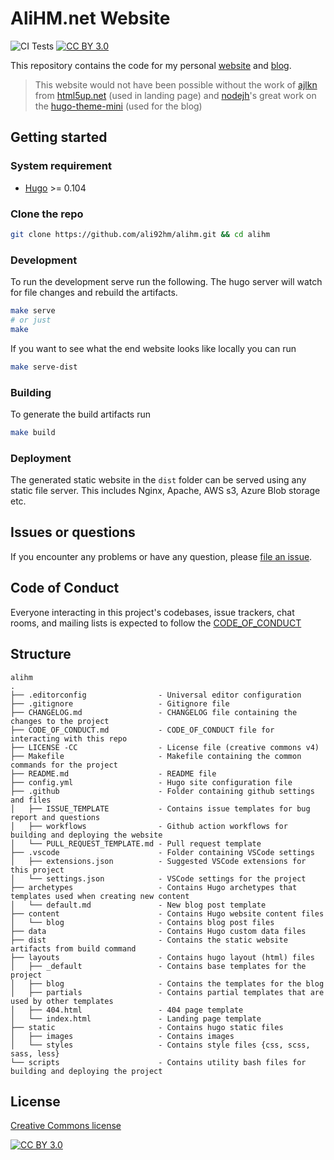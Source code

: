 # AliHM.net Website

![CI Tests] [![CC BY 3.0][cc-by-shield]][cc-by]

This repository contains the code for my personal [website] and [blog].

> This website would not have been possible without the work of [ajlkn] from [html5up.net] (used in landing page) and [nodejh]'s great work on the [hugo-theme-mini] (used for the blog)

## Getting started

### System requirement

- [Hugo] >= 0.104

### Clone the repo

```bash
git clone https://github.com/ali92hm/alihm.git && cd alihm
```

### Development

To run the development serve run the following. The hugo server will watch for file changes
and rebuild the artifacts.

```bash
make serve
# or just
make
```

If you want to see what the end website looks like locally you can run

```bash
make serve-dist
```

### Building

To generate the build artifacts run

```bash
make build
```

### Deployment

The generated static website in the `dist` folder can be served using any static file server. This includes Nginx, Apache, AWS s3, Azure Blob storage etc.


## Issues or questions

If you encounter any problems or have any question, please [file an issue].

## Code of Conduct

Everyone interacting in this project's codebases, issue trackers,
chat rooms, and mailing lists is expected to follow the [CODE_OF_CONDUCT]

## Structure

    alihm
    .
    ├── .editorconfig                - Universal editor configuration
    ├── .gitignore                   - Gitignore file
    ├── CHANGELOG.md                 - CHANGELOG file containing the changes to the project
    ├── CODE_OF_CONDUCT.md           - CODE_OF_CONDUCT file for interacting with this repo
    ├── LICENSE -CC                  - License file (creative commons v4)
    ├── Makefile                     - Makefile containing the common commands for the project
    ├── README.md                    - README file
    ├── config.yml                   - Hugo site configuration file
    ├── .github                      - Folder containing github settings and files
    │   ├── ISSUE_TEMPLATE           - Contains issue templates for bug report and questions
    │   ├── workflows                - Github action workflows for building and deploying the website
    │   └── PULL_REQUEST_TEMPLATE.md - Pull request template
    ├── .vscode                      - Folder containing VSCode settings
    │   ├── extensions.json          - Suggested VSCode extensions for this project
    │   └── settings.json            - VSCode settings for the project
    ├── archetypes                   - Contains Hugo archetypes that templates used when creating new content
    │   └── default.md               - New blog post template
    ├── content                      - Contains Hugo website content files
    │   └── blog                     - Contains blog post files
    ├── data                         - Contains Hugo custom data files
    ├── dist                         - Contains the static website artifacts from build command
    ├── layouts                      - Contains hugo layout (html) files
    │   ├── _default                 - Contains base templates for the project
    │   ├── blog                     - Contains the templates for the blog
    │   ├── partials                 - Contains partial templates that are used by other templates
    │   ├── 404.html                 - 404 page template
    │   └── index.html               - Landing page template
    ├── static                       - Contains hugo static files
    │   ├── images                   - Contains images
    │   └── styles                   - Contains style files {css, scss, sass, less}
    └── scripts                      - Contains utility bash files for building and deploying the project

## License

[Creative Commons license]

[![CC BY 3.0][cc-by-image]][cc-by]

[website]: https://alihm.net
[blog]: https://alihm.net/blog
[Hugo]: https://gohugo.io/getting-started/installing/
[ajlkn]: https://github.com/ajlkn
[html5up.net]: https://html5up.net
[nodejh]: https://github.com/nodejh
[hugo-theme-mini]: https://github.com/nodejh/hugo-theme-mini
[ci tests]: https://github.com/ali92hm/alihm/actions/workflows/build.yml/badge.svg
[CODE_OF_CONDUCT]: ./CODE_OF_CONDUCT.md
[file an issue]: https://github.com/ali92hm/alihm/issues
[creative commons license]: http://creativecommons.org/licenses/by/3.0/
[cc-by]: http://creativecommons.org/licenses/by/3.0/
[cc-by-image]: https://i.creativecommons.org/l/by/3.0/88x31.png
[cc-by-shield]: https://img.shields.io/badge/License-CC%20BY%203.0-lightgrey.svg
